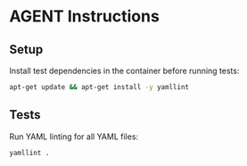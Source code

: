 # AGENT Instructions

## Setup
Install test dependencies in the container before running tests:

```sh
apt-get update && apt-get install -y yamllint
```

## Tests
Run YAML linting for all YAML files:

```sh
yamllint .
```
